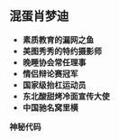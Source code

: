 
## 混蛋肖梦迪

* **素质教育的漏网之鱼**
* **美图秀秀的特约摄影师**
* **晚睡协会常任理事**
* **情侣辩论赛冠军**
* **国家级抬杠运动员**
* **东北酸甜烤冷面宣传大使**
* **中国驰名窝里横**

<strong id="date">神秘代码</strong>

<script type="text/javascript">
	var myDate = new Date("2018/2/5/08:00:00");
	var today = new Date();
	var dom =  document.getElementById('date');
	dom.innerHTML = '神秘代码' + parseInt((today-myDate)/(60*60*24*1000));
</script>
